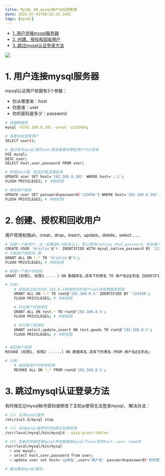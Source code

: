 ```yaml
---
title: MySQL 08.mysql用户与权限管理
date: 2022-07-01T08:25:22.240Z
tags: [mysql]
---
```

- [1. 用户连接mysql服务器](#1-用户连接mysql服务器)
- [2. 创建、授权和回收用户](#2-创建授权和回收用户)
- [3. 跳过mysql认证登录方法](#3-跳过mysql认证登录方法)

![](https://gitee.com/krislin_zhao/IMGcloud/raw/master/img/20200531082101.png)

# 1. 用户连接mysql服务器

mysql认证用户依据有3个参数：

- 你从哪里来：host
- 你是谁：user
- 你的密码是多少：password

```bash
# 连接数据库
mysql -h192.168.8.102 -uroot -p123456;

# 查看当前登录用户
SELECT user();

# 通过库名mysql里的user表来查看有哪些用户可以登录
USE mysql;
DESC user;
SELECT host,user,password FROM user;

# 修改host域，指定IP能连接起来
UPDATE user SET host='192.168.8.101' WHERE host='::1';
FLUSH PRIVILEGES; # 冲刷权限

# 修改用户密码
UPDATE user SET password=password('123456') WHERE host='192.168.8.101';
FLUSH PRIVILEGES; # 冲刷权限
```

# 2. 创建、授权和回收用户

用户常用权限all，creat，drop，insert，update，delete，select ……

```bash
# 创建一个新用户，注：如果是8.0版本以上，默认使用caching_sha2_password，有些客户端可能不支持
CREATE USER 'krislin'@'%' IDENTIFIED WITH mysql_native_password BY '123456';
# 为新用户授权库.表
GRANT ALL ON *.* TO 'krislin'@'%';
FLUSH PRIVILEGES; # 冲刷权限

# 新建一个用户并授权
GRANT [权限1, 权限2......] ON 数据库名.该库下的表名 TO 用户名@主机名 IDENTIFIED BY 密码;

# 示例：
    # 授权给主机为192.168.8.n局域网内的用户root所有数据库权限
    GRANT ALL ON *.* TO root@'192.168.8.%' IDENTIFIED BY '123456';
    FLUSH PRIVILEGES; # 冲刷权限

    # 针对某个库做授权
    GRANT ALL ON test.* TO root@'192.168.8.%';
    FLUSH PRIVILEGES; # 冲刷权限

    # 针对某个表授权
    GRANT select,update,insert ON test.goods TO root@'192.168.8.%';
    FLUSH PRIVILEGES; # 冲刷权限


# 收回用户权限
REVOKE [权限1, 权限2 ......] ON 数据库名.该库下的表名 FROM 用户名@主机名;

# 示例：
    # 收回某用户的所有权限
    REVOKE ALL ON *.* FROM root@'192.168.8.%';
```

# 3. 跳过mysql认证登录方法

有时候忘记mysql帐号密码或修改了主机ip使得无法登录mysql， 解决办法：

```bash
# (1) 关闭mysql服务
/etc/init.d/mysql stop

# (2) 启动mysql服务时添加跳过权限检测
/usr/local/mysql/bin/mysqld --skip-grant-tables

# (3) 在新的终端登录mysql修改数据库mysql下user表的host、user、name列
/usr/local/mysql/bin/mysql
  > use mysql;
  > select host,user,password from user;
  > update user set host='ip地址',user='用户名' password=password('你的密码') where 定位那一行;

# 最后重启mysql服务。
```